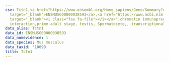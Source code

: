 ```yaml
---
csv: Tctn1,<a href="https://www.ensembl.org/Homo_sapiens/Gene/Summary?db=core;g=ENSMUSG00000038593"
  target="_blank">ENSMUSG00000038593</a>,<a href="https://www.ncbi.nlm.nih.gov/pubmed/25450459"
  target="_blank"><i class="fas fa-file"></i></a>",chromatin immunoprecipitation assay,direct
  interaction,prime adult stage, testis, Spermatocyte,,,transcriptional regulation,
data_alias: Tctn1
data_id: ENSMUSG00000038593
data_numevidence: 1
data_species: Mus musculus
data_taxid: '10090'
title: Tctn1
---
```

